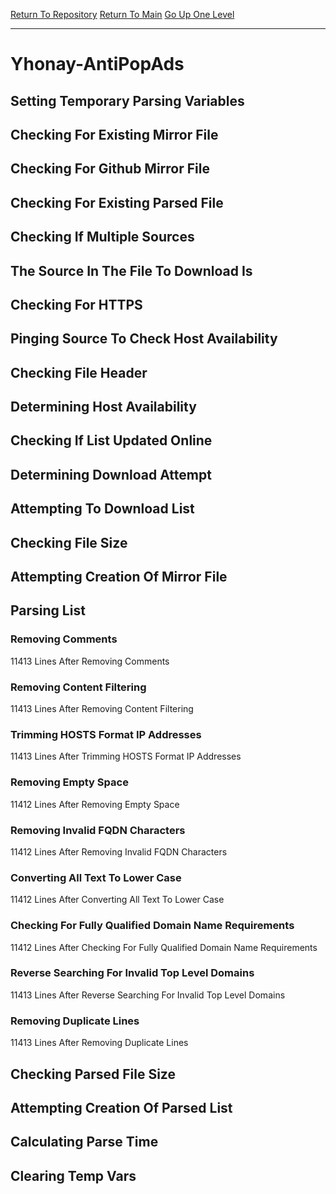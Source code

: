 [Return To Repository](https://github.com/deathbybandaid/piholeparser/)
[Return To Main](https://github.com/deathbybandaid/piholeparser/blob/master/RecentRunLogs/Mainlog.md)
[Go Up One Level](https://github.com/deathbybandaid/piholeparser/blob/master/RecentRunLogs/TopLevelScripts/30-Processing-External-Blacklists.md)
____________________________________
# Yhonay-AntiPopAds
## Setting Temporary Parsing Variables
## Checking For Existing Mirror File
## Checking For Github Mirror File
## Checking For Existing Parsed File
## Checking If Multiple Sources
## The Source In The File To Download Is
## Checking For HTTPS
## Pinging Source To Check Host Availability
## Checking File Header
## Determining Host Availability
## Checking If List Updated Online
## Determining Download Attempt
## Attempting To Download List
## Checking File Size
## Attempting Creation Of Mirror File
## Parsing List
### Removing Comments
11413 Lines After Removing Comments
### Removing Content Filtering
11413 Lines After Removing Content Filtering
### Trimming HOSTS Format IP Addresses
11413 Lines After Trimming HOSTS Format IP Addresses
### Removing Empty Space
11412 Lines After Removing Empty Space
### Removing Invalid FQDN Characters
11412 Lines After Removing Invalid FQDN Characters
### Converting All Text To Lower Case
11412 Lines After Converting All Text To Lower Case
### Checking For Fully Qualified Domain Name Requirements
11412 Lines After Checking For Fully Qualified Domain Name Requirements
### Reverse Searching For Invalid Top Level Domains
11413 Lines After Reverse Searching For Invalid Top Level Domains
### Removing Duplicate Lines
11413 Lines After Removing Duplicate Lines
## Checking Parsed File Size
## Attempting Creation Of Parsed List
## Calculating Parse Time
## Clearing Temp Vars
